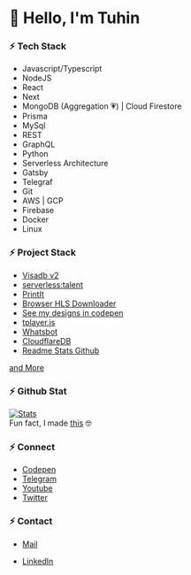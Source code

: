 <!-- [![hola](https://raw.githubusercontent.com/tuhinpal/tuhinpal/master/readme-image/header.png "hola")](http://thetuhin.com "hola") -->

# **👋 Hello, I'm Tuhin**

### ⚡ Tech Stack

- Javascript/Typescript
- NodeJS
- React
- Next
- MongoDB (Aggregation 💗) | Cloud Firestore
- Prisma
- MySql
- REST
- GraphQL
- Python
- Serverless Architecture
- Gatsby
- Telegraf
- Git
- AWS | GCP
- Firebase
- Docker
- Linux

### ⚡ Project Stack

- [Visadb v2](https://visadb.io/ "Visadb")
- [serverless:talent](https://serverlesstalent.com/ "serverless:talent")
- [PrintIt](https://printit.work/ "PrintIt")
- [Browser HLS Downloader](https://hlsdownloader.thetuhin.com "HLS Downloader")
- [See my designs in codepen](https://codepen.io/tuhinpal/pens/public "Codepen")
- [tplayer.js](https://github.com/tuhinpal/tplayer.js "PrintIt")
- [Whatsbot](https://github.com/TheWhatsBot/WhatsBot "Whatsbot")
- [CloudflareDB](https://github.com/tuhinpal/CloudflareDB "CloudflareDB")
- [Readme Stats Github](https://github.com/tuhinpal/readme-stats-github "Readme Stats Github")

[and More](https://github.com/tuhinpal "and More")

### ⚡ Github Stat

[![Stats](https://github-stats-alpha.vercel.app/api/?username=tuhinpal&cc=fff&tc=DF7431&ic=DF7431 "Stats")](https://github.com/tuhinpal "Stats")<br>
Fun fact, I made [this](https://github.com/tuhinpal/readme-stats-github "Readme Stats Github") 🤓

### ⚡ Connect

- [Codepen](https://codepen.io/tuhinpal "Codepen")
- [Telegram](https://telegram.dog/tprojects "Telegram")
- [Youtube](https://www.youtube.com/channel/UCa4FMtLpYcOBtjKOZgzTFNA "Youtube")
- [Twitter](https://twitter.com/jeeetpaul "Twitter")

### ⚡ Contact

- [Mail](mailto:me@thetuhin.com "Mail")
- [LinkedIn](https://www.linkedin.com/in/tuhinkantipal/ "LinkedIn")

  <!-- - [Telegram](https://telegram.dog/cachecleanerjeet "Telegram") -->
  <!-- [![Footer](https://raw.githubusercontent.com/tuhinpal/tuhinpal/master/readme-image/footer.png "Footer")](http://thetuhin.com "Footer") -->
